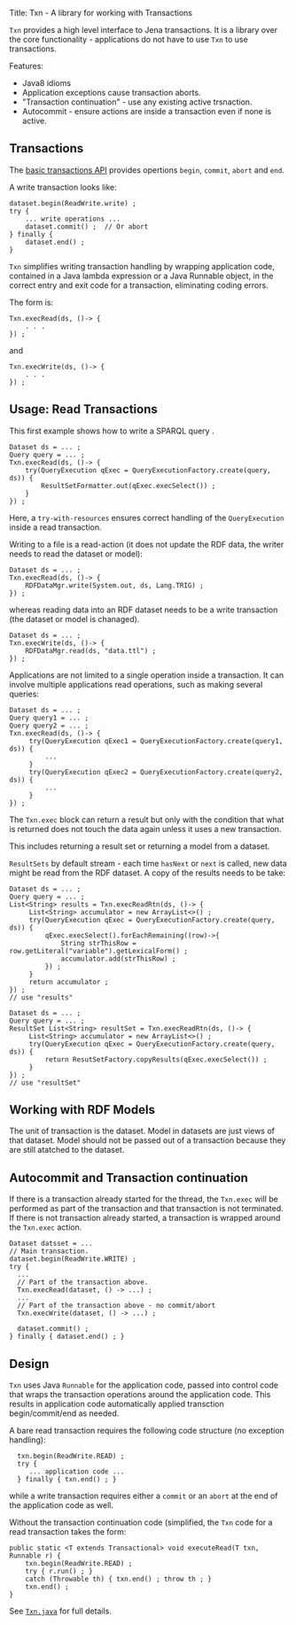 Title: Txn - A library for working with Transactions

`Txn` provides a high level interface to Jena transactions.  It is a
library over the core functionality - applications do not have to use `Txn`
to use transactions.

Features:
* Java8 idioms
* Application exceptions cause transaction aborts.
* "Transaction continuation" - use any existing active trsnaction.
* Autocommit - ensure actions are inside a transaction even if none is active.

## Transactions

The [basic transactions API](basic_txn_api.html) provides opertions
`begin`, `commit`, `abort` and `end`.

A write transaction looks like:

    dataset.begin(ReadWrite.write) ;
    try {
        ... write operations ...
        dataset.commit() ;  // Or abort
    } finally {
        dataset.end() ;
    }

`Txn` simplifies writing transaction handling by wrapping application code,
contained in a Java lambda expression or a Java Runnable object, in the correct entry
and exit code for a transaction, eliminating coding errors.

The form is:

    Txn.execRead(ds, ()-> {
        . . .
    }) ;

and

    Txn.execWrite(ds, ()-> {
        . . .
    }) ;

## Usage: Read Transactions

This first example shows how to write a SPARQL query .

    Dataset ds = ... ;
    Query query = ... ;
    Txn.execRead(ds, ()-> {
        try(QueryExecution qExec = QueryExecutionFactory.create(query, ds)) {
            ResultSetFormatter.out(qExec.execSelect()) ;
        }
    }) ;

Here, a `try-with-resources` ensures correct handling of the
`QueryExecution` inside a read transaction.

Writing to a file is a read-action (it does not update the RDF data, the
writer needs to read the dataset or model):

    Dataset ds = ... ;
    Txn.execRead(ds, ()-> {
        RDFDataMgr.write(System.out, ds, Lang.TRIG) ;
    }) ;

whereas reading data into an RDF dataset needs to be a write transaction
(the dataset or model is chanaged).

    Dataset ds = ... ;
    Txn.execWrite(ds, ()-> {
        RDFDataMgr.read(ds, "data.ttl") ;
    }) ;

Applications are not limited to a single operation inside a transaction. It
can involve multiple applications read operations, such as making several
queries:

    Dataset ds = ... ;
    Query query1 = ... ;
    Query query2 = ... ;
    Txn.execRead(ds, ()-> {
         try(QueryExecution qExec1 = QueryExecutionFactory.create(query1, ds)) {
             ...
         }
         try(QueryExecution qExec2 = QueryExecutionFactory.create(query2, ds)) {
             ...
         }
    }) ;

The `Txn.exec` block can return a result but only with the condition
that what is returned does not touch the data again unless it uses a new
transaction.

This includes returning a result set or returning a model from a dataset.

`ResultSets` by default stream - each time `hasNext` or `next` is
called, new data might be read from the RDF dataset.  A copy of the
results needs to be take:

    Dataset ds = ... ;
    Query query = ... ;
    List<String> results = Txn.execReadRtn(ds, ()-> {
         List<String> accumulator = new ArrayList<>() ;
         try(QueryExecution qExec = QueryExecutionFactory.create(query, ds)) {
             qExec.execSelect().forEachRemaining((row)->{
                 String strThisRow = row.getLiteral("variable").getLexicalForm() ;
                 accumulator.add(strThisRow) ;
             }) ;
         }
         return accumulator ;
    }) ;
    // use "results"

    Dataset ds = ... ;
    Query query = ... ;
    ResultSet List<String> resultSet = Txn.execReadRtn(ds, ()-> {
         List<String> accumulator = new ArrayList<>() ;
         try(QueryExecution qExec = QueryExecutionFactory.create(query, ds)) {
             return ResutSetFactory.copyResults(qExec.execSelect()) ;
         }
    }) ;
    // use "resultSet"

## Working with RDF Models

The unit of transaction is the dataset.  Model in datasets are just views of that dataset.
Model should not be passed out of a transaction because they are still atatched to the
dataset.

## Autocommit and Transaction continuation

If there is a transaction already started for the thread, the `Txn.exec` will be performed as part of
the transaction and that transaction is not terminated.  If there is not transaction already started,
a transaction is wrapped around the `Txn.exec` action.

    Dataset datsset = ...
    // Main transaction.
    dataset.begin(ReadWrite.WRITE) ;
    try {
      ...
      // Part of the transaction above.
      Txn.execRead(dataset, () -> ...) ;
      ...
      // Part of the transaction above - no commit/abort
      Txn.execWrite(dataset, () -> ...) ;

      dataset.commit() ;
    } finally { dataset.end() ; }

## Design

`Txn` uses Java `Runnable` for the application code, passed into control code
that wraps the transaction operations around the application code. This results
in application code automatically applied transction begin/commit/end as needed.   

A bare read transaction requires the following code structure (no exception handling):   

      txn.begin(ReadWrite.READ) ;
      try {
         ... application code ...
      } finally { txn.end() ; }

while a write transaction requires either a `commit` or an `abort`
at the end of the application code as well.  

Without the transaction continuation code (simplified, the `Txn` code
for a read transaction takes the form:

    public static <T extends Transactional> void executeRead(T txn, Runnable r) {
        txn.begin(ReadWrite.READ) ;
        try { r.run() ; }
        catch (Throwable th) { txn.end() ; throw th ; }
        txn.end() ;
    }  

See [`Txn.java`](https://github.com/apache/jena/blob/master/jena-arq/src/main/java/org/apache/jena/query/Txn.java) for full details.
